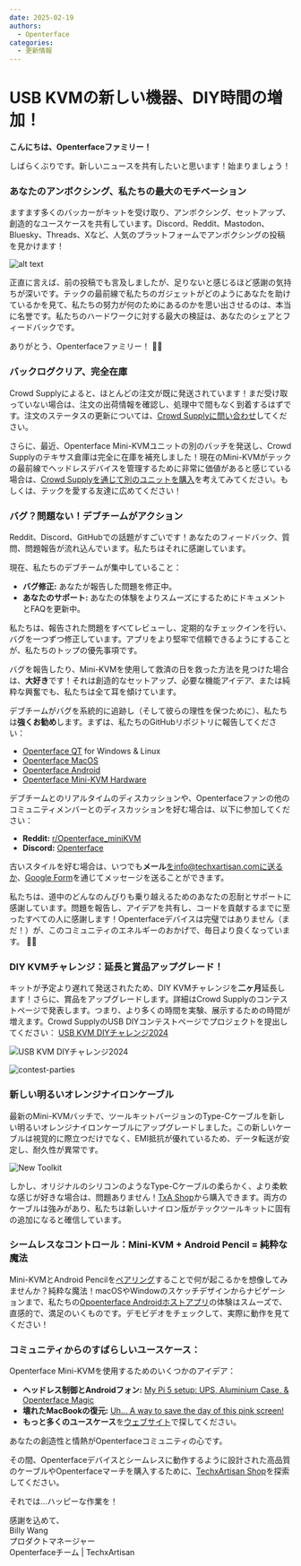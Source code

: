 ```yaml
---
date: 2025-02-19
authors:
  - Openterface
categories:
  - 更新情報
---
```


# USB KVMの新しい機器、DIY時間の増加！

**こんにちは、Openterfaceファミリー！**

しばらくぶりです。新しいニュースを共有したいと思います！始まりましょう！

### あなたのアンボクシング、私たちの最大のモチベーション

ますます多くのバッカーがキットを受け取り、アンボクシング、セットアップ、創造的なユースケースを共有しています。Discord、Reddit、Mastodon、Bluesky、Threads、Xなど、人気のプラットフォームでアンボクシングの投稿を見かけます！

![alt text](/pic/250219-sharing.gif)

正直に言えば、前の投稿でも言及しましたが、足りないと感じるほど感謝の気持ちが深いです。テックの最前線で私たちのガジェットがどのようにあなたを助けているかを見て、私たちの努力が何のためにあるのかを思い出させるのは、本当に名誉です。私たちのハードワークに対する最大の検証は、あなたのシェアとフィードバックです。

ありがとう、Openterfaceファミリー！ 🚀💙

### **バックログクリア、完全在庫**

Crowd Supplyによると、ほとんどの注文が既に発送されています！まだ受け取っていない場合は、注文の出荷情報を確認し、処理中で間もなく到着するはずです。注文のステータスの更新については、[Crowd Supplyに問い合わせ](https://www.crowdsupply.com/contact)してください。

さらに、最近、Openterface Mini-KVMユニットの別のバッチを発送し、Crowd Supplyのテキサス倉庫は完全に在庫を補充しました！現在のMini-KVMがテックの最前線でヘッドレスデバイスを管理するために非常に価値があると感じている場合は、[Crowd Supplyを通じて別のユニットを購入](https://www.crowdsupply.com/techxartisan/openterface-mini-kvm)を考えてみてください。もしくは、テックを愛する友達に広めてください！

### **バグ？問題ない！デブチームがアクション**

Reddit、Discord、GitHubでの話題がすごいです！あなたのフィードバック、質問、問題報告が流れ込んでいます。私たちはそれに感謝しています。

現在、私たちのデブチームが集中していること：

- **バグ修正:** あなたが報告した問題を修正中。  
- **あなたのサポート:** あなたの体験をよりスムーズにするためにドキュメントとFAQを更新中。  

私たちは、報告された問題をすべてレビューし、定期的なチェックインを行い、バグを一つずつ修正しています。アプリをより堅牢で信頼できるようにすることが、私たちのトップの優先事項です。  

バグを報告したり、Mini-KVMを使用して救済の日を救った方法を見つけた場合は、**大好き**です！それは創造的なセットアップ、必要な機能アイデア、または純粋な興奮でも、私たちは全て耳を傾けています。  

デブチームがバグを系統的に追跡し（そして彼らの理性を保つために）、私たちは**強くお勧め**します。まずは、私たちのGitHubリポジトリに報告してください：

- [Openterface QT](https://github.com/TechxArtisanStudio/Openterface_QT) for Windows & Linux
- [Openterface MacOS](https://github.com/TechxArtisanStudio/Openterface_MacOS)
- [Openterface Android](https://github.com/TechxArtisanStudio/Openterface_Android)
- [Openterface Mini-KVM Hardware](https://github.com/TechxArtisanStudio/Openterface_Mini-KVM_Hardware)

デブチームとのリアルタイムのディスカッションや、Openterfaceファンの他のコミュニティメンバーとのディスカッションを好む場合は、以下に参加してください：

- **Reddit:** [r/Openterface_miniKVM](https://openterface.com/reddit)  
- **Discord:** [Openterface](https://openterface.com/discord)  

古いスタイルを好む場合は、いつでも**メール**をinfo@techxartisan.comに送るか、[Google Form](https://forms.gle/enVJYFGn6gghEFaJ9)を通じてメッセージを送ることができます。  

私たちは、道中のどんなのんびりも乗り越えるためのあなたの忍耐とサポートに感謝しています。問題を報告し、アイデアを共有し、コードを貢献するまでに至ったすべての人に感謝します！Openterfaceデバイスは完璧ではありません（まだ！）が、このコミュニティのエネルギーのおかげで、毎日より良くなっています。 🚀💙  

### **DIY KVMチャレンジ：延長と賞品アップグレード！**

キットが予定より遅れて発送されたため、DIY KVMチャレンジを**二ヶ月**延長します！さらに、賞品をアップグレードします。詳細はCrowd Supplyのコンテストページで発表します。つまり、より多くの時間を実験、展示するための時間が増えます。Crowd SupplyのUSB DIYコンテストページでプロジェクトを提出してください： [USB KVM DIYチャレンジ2024](https://www.crowdsupply.com/techxartisan/usb-kvm-diy-challenge-2024)

![USB KVM DIYチャレンジ2024](pic/250219-usb-kvm-diy-2024.svg)

![contest-parties](pic/250214-contest-parties.png)

### **新しい明るいオレンジナイロンケーブル**

最新のMini-KVMバッチで、ツールキットバージョンのType-Cケーブルを新しい明るいオレンジナイロンケーブルにアップグレードしました。この新しいケーブルは視覚的に際立つだけでなく、EMI抵抗が優れているため、データ転送が安定し、耐久性が異常です。

![New Toolkit](pic/250214-toolkit-open.jpg)

しかし、オリジナルのシリコンのようなType-Cケーブルの柔らかく、より柔軟な感じが好きな場合は、問題ありません！[TxA Shop](https://shop.techxartisan.com/products/type-c-cable-with-usb-a-adapter-1-5m-4-11ft-240w-fast-charging-data-transfer-usb2-0)から購入できます。両方のケーブルは強みがあり、私たちは新しいナイロン版がテックツールキットに固有の追加になると確信しています。

### **シームレスなコントロール：Mini-KVM + Android Pencil = 純粋な魔法**

Mini-KVMとAndroid Pencilを[ペアリング](https://www.reddit.com/r/Openterface_miniKVM/comments/1hnh79n/kicad_is_the_fisrt_software_we_tried_first_with/)することで何が起こるかを想像してみませんか？純粋な魔法！macOSやWindowのスケッチデザインからナビゲーションまで、私たちの[Opoenterface Androidホストアプリ](https://github.com/TechxArtisanStudio/Openterface_Android)の体験はスムーズで、直感的で、満足のいくものです。デモビデオをチェックして、実際に動作を見てください！

### **コミュニティからのすばらしいユースケース：**

Openterface Mini-KVMを使用するためのいくつかのアイデア：

- **ヘッドレス制御とAndroidフォン:** [My Pi 5 setup: UPS, Aluminium Case, & Openterface Magic](https://www.reddit.com/r/Openterface_miniKVM/comments/1hrx1j5/my_pi_5_setup_ups_aluminium_case_openterface_magic/)
- **壊れたMacBookの復元:** [Uh... A way to save the day of this pink screen!](https://www.reddit.com/r/macbookpro/comments/1hwkh64/uh_a_way_to_save_the_day_of_this_pink_screen/)
- **もっと多くのユースケース**を[ウェブサイト](https://openterface.com/use-cases/)で探してください。

あなたの創造性と情熱がOpenterfaceコミュニティの心です。 

その間、Openterfaceデバイスとシームレスに動作するように設計された高品質のケーブルやOpenterfaceマーチを購入するために、[TechxArtisan Shop](http://shop.techxartisan.com/)を探索してください。 

それでは…ハッピーな作業を！

感謝を込めて、  
Billy Wang  
プロダクトマネージャー  
Openterfaceチーム | TechxArtisan